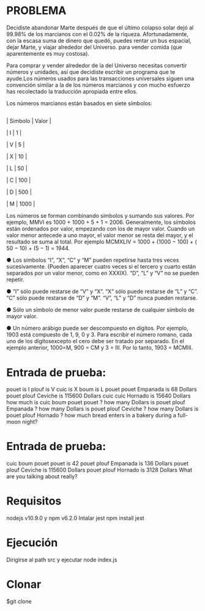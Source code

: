 # PROBLEMA

Decidiste abandonar Marte después de que el último colapso solar dejó al 99.98% de los
marcianos con el 0.02% de la riqueza. Afortunadamente, con la escasa suma de dinero que
quedó, puedes rentar un bus espacial, dejar Marte, y viajar alrededor del Universo.
para vender comida (que aparentemente es muy costosa).

Para comprar y vender alrededor de la del Universo necesitas convertir números y
unidades, así que decidiste escribir un programa que te ayude.Los números usados para las transacciones universales siguen una convención similar a la
de los números marcianos y con mucho esfuerzo has recolectado la traducción apropiada
entre ellos.

Los números marcianos están basados en siete símbolos:

##
| Simbolo | Valor | 

| I      |     1 | 

| V      |     5 | 

| X      |    10 | 

| L      |    50 | 

| C      |   100 | 

| D      |   500 | 

| M      |  1000 | 


Los números se forman combinando símbolos y sumando sus valores. Por ejemplo, MMVI
es 1000 + 1000 + 5 + 1 = 2006. Generalmente, los símbolos están ordenados por valor,
empezando con los de mayor valor. Cuando un valor menor antecede a uno mayor, el valor
menor se resta del mayor, y el resultado se suma al total. Por ejemplo MCMXLIV = 1000 +
(1000 − 100) + ( 50 − 10) + (5 − 1) = 1944.


● Los símbolos “I”, “X”, “C” y “M” pueden repetirse hasta tres veces sucesivamente.
(Pueden aparecer cuatro veces si el tercero y cuarto están separados por un valor
menor, como en XXXIX). “D”, “L” y “V” no se pueden repetir.

● “I” sólo puede restarse de “V” y “X”. “X” sólo puede restarse de “L” y “C”. “C” sólo
puede restarse de “D” y “M”. “V”, “L” y “D” nunca pueden restarse.

● Sólo un símbolo de menor valor puede restarse de cualquier símbolo de mayor valor.

● Un número arábigo puede ser descompuesto en dígitos. Por ejemplo, 1903 está
compuesto de 1, 9, 0 y 3. Para escribir el número romano, cada uno de los dígitosexcepto el cero debe ser tratado por separado. En el ejemplo anterior, 1000=M, 900 = CM y 3 = III. Por lo tanto, 1903 = MCMIII.


# Entrada de prueba:
pouet is I
plouf is V
cuic is X
boum is L
pouet pouet Empanada is 68 Dollars
pouet plouf Ceviche is 115600 Dollars
cuic cuic Hornado is 15640 Dollars
how much is cuic boum pouet pouet ?
how many Dollars is pouet plouf Empanada ?
how many Dollars is pouet plouf Ceviche ?
how many Dollars is pouet plouf Hornado ?
how much bread enters in a bakery during a full-moon night?

 
# Entrada de prueba:
cuic boum pouet pouet is 42
pouet plouf Empanada is 136 Dollars
pouet plouf Ceviche is 115600 Dollars
pouet plouf Hornado is 3128 Dollars
What are you talking about really?


# Requisitos
nodejs v10.9.0 y npm v6.2.0
Intalar jest
npm install jest

# Ejecución
Dirigirse al path src y ejecutar
node index.js

# Clonar
$git clone 
 